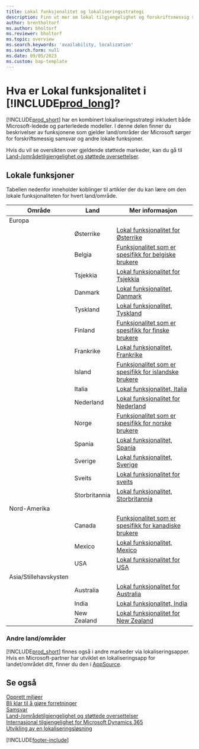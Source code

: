 ```yaml
---
title: Lokal funksjonalitet og lokaliseringsstrategi
description: Finn ut mer om lokal tilgjengelighet og forskriftsmessig samsvar i Business Central for landene/områdene der Microsoft tilbyr den lokale funksjonaliteten.
author: brentholtorf
ms.author: bholtorf
ms.reviewer: bholtorf
ms.topic: overview
ms.search.keywords: 'availability, localization'
ms.search.form: null
ms.date: 09/05/2023
ms.custom: bap-template
---
```

# <a name="what-is-local-functionality-in-"></a>Hva er Lokal funksjonalitet i [!INCLUDE[prod_long](includes/prod_long.md)]?

[!INCLUDE[prod_short](includes/prod_short.md)] har en kombinert lokaliseringsstrategi inkludert både Microsoft-ledede og parterledede modeller. I denne delen finner du beskrivelser av funksjonene som gjelder land/områder der Microsoft sørger for forskriftsmessig samsvar og andre lokale funksjoner.  

Hvis du vil se oversikten over gjeldende støttede markeder, kan du gå til [Land-/områdetilgjengelighet og støttede oversettelser](/dynamics365/business-central/dev-itpro/compliance/apptest-countries-and-translations?toc=/dynamics365/business-central/toc.json).  

## <a name="local-functionality"></a>Lokale funksjoner

Tabellen nedenfor inneholder koblinger til artikler der du kan lære om den lokale funksjonaliteten for hvert land/område.

| Område | Land | Mer informasjon |
| --- | --- |--- |
| Europa |  | |
|        | Østerrike | [Lokal funksjonalitet for Østerrike](localfunctionality/austria/austria-local-functionality.md) |
|        | Belgia | [Funksjonalitet som er spesifikk for belgiske brukere](localfunctionality/belgium/belgium-local-functionality.md) |
|        | Tsjekkia | [Lokal funksjonalitet for Tsjekkia](localfunctionality/czech/czech-local-functionality.md) |
|        | Danmark | [Lokal funksjonalitet, Danmark](localfunctionality/denmark/denmark-local-functionality.md) |
|        | Tyskland | [Lokal funksjonalitet, Tyskland](localfunctionality/germany/germany-local-functionality.md) |
|        | Finland | [Funksjonalitet som er spesifikk for finske brukere](localfunctionality/finland/finland-local-functionality.md) |
|        | Frankrike | [Lokal funksjonalitet, Frankrike](localfunctionality/france/france-local-functionality.md) |
|        | Island | [Funksjonalitet som er spesifikk for islandske brukere](localfunctionality/iceland/iceland-local-functionality.md) |
|        | Italia | [Lokal funksjonalitet, Italia](localfunctionality/italy/italy-local-functionality.md) |
|        | Nederland | [Lokal funksjonalitet for Nederland](localfunctionality/netherlands/netherlands-local-functionality.md) |
|        | Norge | [Funksjonalitet som er spesifikk for norske brukere](localfunctionality/norway/norway-local-functionality.md) |
|        | Spania | [Lokal funksjonalitet, Spania](localfunctionality/spain/spain-local-functionality.md) |
|        | Sverige | [Lokal funksjonalitet, Sverige](localfunctionality/sweden/sweden-local-functionality.md) |
|        | Sveits | [Lokal funksjonalitet for sveits](localfunctionality/switzerland/switzerland-local-functionality.md) |
|        | Storbritannia | [Lokal funksjonalitet, Storbritannia](localfunctionality/unitedkingdom/united-kingdom-local-functionality.md) |
| Nord-Amerika |       |  |
|        | Canada|[Funksjonalitet som er spesifikk for kanadiske brukere](localfunctionality/canada/canada-local-functionality.md) |
|        | Mexico | [Lokal funksjonalitet, Mexico](localfunctionality/mexico/mexico-local-functionality.md) |
|        | USA|[Lokal funksjonalitet for USA](localfunctionality/unitedstates/united-states-local-functionality.md) |
| Asia/Stillehavskysten |       |  |
|        | Australia | [Lokal funksjonalitet for Australia](localfunctionality/australia/australia-local-functionality.md) |
|        | India | [Lokal funksjonalitet, India](LocalFunctionality/India/india-local-functionality.md) |
|        | New Zealand | [Lokal funksjonalitet for New Zealand](localfunctionality/newzealand/new-zealand-local-functionality.md) |

### <a name="other-countriesregions"></a>Andre land/områder

[!INCLUDE[prod_short](includes/prod_short.md)] finnes også i andre markeder via lokaliseringsapper. Hvis en Microsoft-partner har utviklet en lokaliseringsapp for landet/området ditt, finner du den i [AppSource](https://go.microsoft.com/fwlink/?linkid=2081646).

## <a name="see-also"></a>Se også

[Opprett miljøer](/dynamics365/business-central/dev-itpro/administration/tenant-admin-center-environments)  
[Bli klar til å gjøre forretninger](ui-get-ready-business.md)  
[Samsvar](compliance/compliance-overview.md)  
[Land-/områdetilgjengelighet og støttede oversettelser](/dynamics365/business-central/dev-itpro/compliance/apptest-countries-and-translations?toc=/dynamics365/business-central/toc.json)  
[Internasjonal tilgjengelighet for Microsoft Dynamics 365](/dynamics365/get-started/availability)  
[Utvikling av en lokaliseringsløsning](/dynamics365/business-central/dev-itpro/developer/readiness/readiness-develop-localization)  


[!INCLUDE[footer-include](includes/footer-banner.md)]
